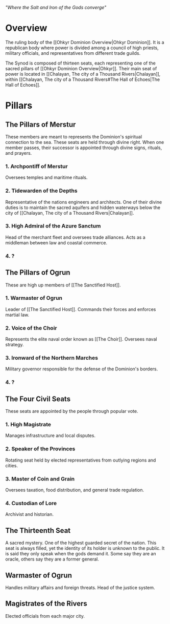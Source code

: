 *"Where the Salt and Iron of the Gods converge"*
# Overview
The ruling body of the [[Ohkyr Dominion Overview|Ohkyr Dominion]]. It is a republican body where power is divided among a council of high priests, military officials, and representatives from different trade guilds.

The Synod is composed of thirteen seats, each representing one of the sacred pillars of [[Ohkyr Dominion Overview|Ohkyr]]. Their main seat of power is located in [[Chalayan, The city of a Thousand Rivers|Chalayan]], within [[Chalayan, The city of a Thousand Rivers#The Hall of Echoes|The Hall of Echoes]].
# Pillars
## The Pillars of Merstur
These members are meant to represents the Dominion's spiritual connection to the sea. These seats are held through divine right. When one member passes, their successor is appointed through divine signs, rituals, and prayers.
### 1. Archpontiff of Merstur
Oversees temples and maritime rituals.
### 2. Tidewarden of the Depths
Representative of the nations engineers and architects. One of their divine duties is to maintain the sacred aquifers and hidden waterways below the city of [[Chalayan, The city of a Thousand Rivers|Chalayan]].
### 3. High Admiral of the Azure Sanctum
Head of the merchant fleet and oversees trade alliances. Acts as a middleman between law and coastal commerce.
### 4. ?
## The Pillars of Ogrun
These are high up members of [[The Sanctified Host]].
### 1. Warmaster of Ogrun
Leader of [[The Sanctified Host]]. Commands their forces and enforces martial law.
### 2. Voice of the Choir
Represents the elite naval order known as [[The Choir]]. Oversees naval strategy.
### 3. Ironward of the Northern Marches
Military governor responsible for the defense of the Dominion's borders.
### 4. ?
## The Four Civil Seats
These seats are appointed by the people through popular vote.
### 1. High Magistrate
Manages infrastructure and local disputes.
### 2. Speaker of the Provinces
Rotating seat held by elected representatives from outlying regions and cities.
### 3. Master of Coin and Grain
Oversees taxation, food distribution, and general trade regulation.
### 4. Custodian of Lore
Archivist and historian.
## The Thirteenth Seat
A sacred mystery. One of the highest guarded secret of the nation. This seat is always filled, yet the identity of its holder is unknown to the public. It is said they only speak when the gods demand it. Some say they are an oracle, others say they are a former general.





## Warmaster of Ogrun
Handles military affairs and foreign threats. Head of the justice system.
## Magistrates of the Rivers
Elected officials from each major city.